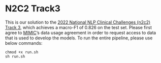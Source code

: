 # N2C2 Track3

This is our solution to the [2022 National NLP Clinical Challenges (n2c2) Track 3](https://https://n2c2.dbmi.hms.harvard.edu/2022-track-3), which achieves a macro-F1 of 0.826 on the test set. Please first agree to [MIMIC](https://physionet.org/content/mimiciii/1.4/)’s data usage agreement in order to request access to data that is used to develop the models. To run the entire pipeline, please use below commands:
```
chmod +x run.sh
sh run.sh
```
